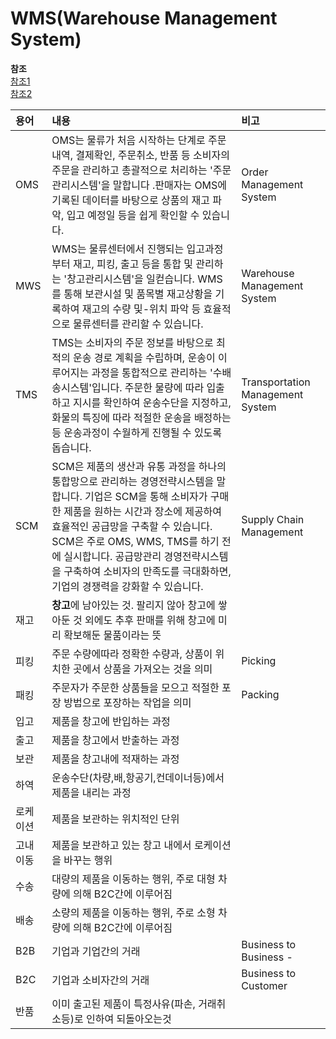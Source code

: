 # WMS(Warehouse Management System)

**참조**  
[참조1](https://incheonport.tistory.com/6134)  
[참조2](http://www.sunjinlogis.co.kr/ab-notice_v-23&SI_F_serial_num=asc&tpa_index192=50&PB_1416299127=2)

| 용어     | 내용                                                                                                                                                                                                                                                                                                                                                       | 비고                             |
| :------- | :--------------------------------------------------------------------------------------------------------------------------------------------------------------------------------------------------------------------------------------------------------------------------------------------------------------------------------------------------------- | :------------------------------- |
| OMS      | OMS는 물류가 처음 시작하는 단계로 주문내역, 결제확인, 주문취소, 반품 등 소비자의 주문을 관리하고 총괄적으로 처리하는 '주문관리시스템'을 말합니다 .판매자는 OMS에 기록된 데이터를 바탕으로 상품의 재고 파악, 입고 예정일 등을 쉽게 확인할 수 있습니다.                                                                                                      | Order Management System          |
| MWS      | WMS는 물류센터에서 진행되는 입고과정부터 재고, 피킹, 출고 등을 통합 및 관리하는 '창고관리시스템'을 일컫습니다. WMS를 통해 보관시설 및 품목별 재고상황을 기록하여 재고의 수량 및-위치 파악 등 효율적으로 물류센터를 관리할 수 있습니다.                                                                                                                     | Warehouse Management System      |
| TMS      | TMS는 소비자의 주문 정보를 바탕으로 최적의 운송 경로 계획을 수립하며, 운송이 이루어지는 과정을 통합적으로 관리하는 '수배송시스템'입니다. 주문한 물량에 따라 입출하고 지시를 확인하여 운송수단을 지정하고, 화물의 특징에 따라 적절한 운송을 배정하는 등 운송과정이 수월하게 진행될 수 있도록 돕습니다.                                                      | Transportation Management System |
| SCM      | SCM은 제품의 생산과 유통 과정을 하나의 통합망으로 관리하는 경영전략시스템을 말합니다. 기업은 SCM을 통해 소비자가 구매한 제품을 원하는 시간과 장소에 제공하여 효율적인 공급망을 구축할 수 있습니다. SCM은 주로 OMS, WMS, TMS를 하기 전에 실시합니다. 공급망관리 경영전략시스템을 구축하여 소비자의 만족도를 극대화하면, 기업의 경쟁력을 강화할 수 있습니다. | Supply Chain Management          |
| 재고     | **창고**에 남아있는 것. 팔리지 않아 창고에 쌓아둔 것 외에도 추후 판매를 위해 창고에 미리 확보해둔 물품이라는 뜻                                                                                                                                                                                                                                            |                                  |
| 피킹     | 주문 수량에따라 정확한 수량과, 상품이 위치한 곳에서 상품을 가져오는 것을 의미                                                                                                                                                                                                                                                                              | Picking                          |
| 패킹     | 주문자가 주문한 상품들을 모으고 적절한 포장 방법으로 포장하는 작업을 의미                                                                                                                                                                                                                                                                                  | Packing                          |
| 입고     | 제품을 창고에 반입하는 과정                                                                                                                                                                                                                                                                                                                                |                                  |
| 출고     | 제품을 창고에서 반출하는 과정                                                                                                                                                                                                                                                                                                                              |                                  |
| 보관     | 제품을 창고내에 적재하는 과정                                                                                                                                                                                                                                                                                                                              |                                  |
| 하역     | 운송수단(차량,배,항공기,컨데이너등)에서 제품을 내리는 과정                                                                                                                                                                                                                                                                                                 |                                  |
| 로케이션 | 제품을 보관하는 위치적인 단위                                                                                                                                                                                                                                                                                                                              |                                  |
| 고내이동 | 제품을 보관하고 있는 창고 내에서 로케이션을 바꾸는 행위                                                                                                                                                                                                                                                                                                    |                                  |
| 수송     | 대량의 제품을 이동하는 행위, 주로 대형 차량에 의해 B2C간에 이루어짐                                                                                                                                                                                                                                                                                        |                                  |
| 배송     | 소량의 제품을 이동하는 행위, 주로 소형 차량에 의해 B2C간에 이루어짐                                                                                                                                                                                                                                                                                        |                                  |
| B2B      | 기업과 기업간의 거래                                                                                                                                                                                                                                                                                                                                       | Business to Business -           |
| B2C      | 기업과 소비자간의 거래                                                                                                                                                                                                                                                                                                                                     | Business to Customer             |
| 반품     | 이미 출고된 제품이 특정사유(파손, 거래취소등)로 인하여 되돌아오는것                                                                                                                                                                                                                                                                                        |                                  |

